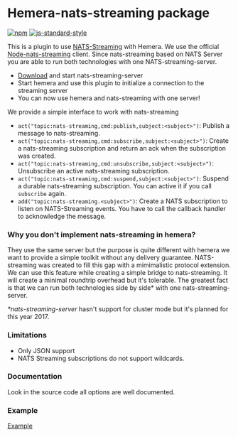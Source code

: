 # Hemera-nats-streaming package

[![npm](https://img.shields.io/npm/v/hemera-nats-streaming.svg?maxAge=3600)](https://www.npmjs.com/package/hemera-nats-streaming)
[![js-standard-style](https://img.shields.io/badge/code%20style-standard-brightgreen.svg)](http://standardjs.com)

This is a plugin to use [NATS-Streaming](http://nats.io/) with Hemera.
We use the official [Node-nats-streaming](https://github.com/nats-io/node-nats-streaming) client.
Since nats-streaming based on NATS Server you are able to run both technologies with one NATS-streaming-server.

- [Download](http://nats.io/download/nats-io/nats-streaming-server/) and start nats-streaming-server
- Start hemera and use this plugin to initialize a connection to the streaming server
- You can now use hemera and nats-streaming with one server!

We provide a simple interface to work with nats-streaming

- `act("topic:nats-streaming,cmd:publish,subject:<subject>")`: Publish a message to nats-streaming.
- `act("topic:nats-streaming,cmd:subscribe,subject:<subject>")`: Create a nats-streaming subscription and return an ack when the subscription was created.
- `act("topic:nats-streaming,cmd:unsubscribe,subject:<subject>")`: Unsubscribe an active nats-streaming subscription.
- `act("topic:nats-streaming,cmd:suspend,subject:<subject>")`: Suspend a durable nats-streaming subscription. You can active it if you call `subscribe` again.
- `add("topic:nats-streaming.<subject>")`: Create a NATS subscription to listen on NATS-Streaming events. You have to call the callback handler to acknowledge the message.

### Why you don't implement nats-streaming in hemera?
They use the same server but the purpose is quite different with hemera we want to provide a simple toolkit without any delivery guarantee. NATS-streaming was created to fill this gap with a mimimalistic protocol extension. We can use this feature while creating a simple bridge to nats-streaming. It will create a minimal roundtrip overhead but it's tolerable. The greatest fact is that we can run both technologies side by side* with one nats-streaming-server.

_*nats-streaming-server_ hasn't support for cluster mode but it's planned for this year 2017.

### Limitations
- Only JSON support
- NATS Streaming subscriptions do not support wildcards.

### Documentation
Look in the source code all options are well documented.

### Example
[Example](/examples/bridges/nats-streaming.js)
